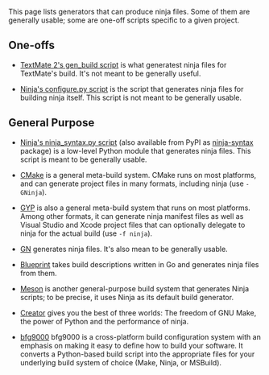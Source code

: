 This page lists generators that can produce ninja files. Some of them are generally usable; some are one-off scripts specific to a given project.

## One-offs

- [TextMate 2's gen_build script](https://github.com/textmate/textmate/blob/master/bin/gen_build) is what generatest ninja files for TextMate's build. It's not meant to be generally useful.

- [Ninja's configure.py script](https://github.com/martine/ninja/blob/master/configure.py) is the script that generates ninja files for building ninja itself. This script is not meant to be generally usable.

## General Purpose

- [Ninja's ninja_syntax.py script](https://github.com/martine/ninja/blob/master/misc/ninja_syntax.py) (also available from PyPI as [ninja-syntax](https://pypi.python.org/pypi/ninja_syntax) package) is a low-level Python module that generates ninja files. This script is meant to be generally usable.

- [CMake](http://www.cmake.org/) is a general meta-build system. CMake runs on most platforms, and can generate project files in many formats, including ninja (use `-GNinja`).

- [GYP](https://code.google.com/p/gyp/) is also a general meta-build system that runs on most platforms. Among other formats, it can generate ninja manifest files as well as Visual Studio and Xcode project files that can optionally delegate to ninja for the actual build (use `-f ninja`).

- [GN](https://code.google.com/p/chromium/wiki/gn) generates ninja files. It's also mean to be generally usable.

- [Blueprint](https://github.com/google/blueprint/) takes build descriptions written in Go and generates ninja files from them.

- [Meson](https://jpakkane.github.io/meson/) is another general-purpose build system that generates Ninja scripts; to be precise, it uses Ninja as its default build generator.

- [Creator](https://github.com/NiklasRosenstein/creator) gives you the best of three worlds: The freedom of GNU Make, the power of Python and the performance of ninja.

- [bfg9000](https://github.com/jimporter/bfg9000) bfg9000 is a cross-platform build configuration system with an emphasis on making it easy to define how to build your software. It converts a Python-based build script into the appropriate files for your underlying build system of choice (Make, Ninja, or MSBuild).